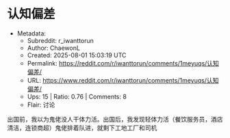 # 认知偏差

- Metadata:
  - Subreddit: r_iwanttorun
  - Author: ChaewonL
  - Created: 2025-08-01 15:03:19 UTC
  - Permalink: https://reddit.com/r/iwanttorun/comments/1meyuqs/认知偏差/
  - URL: https://www.reddit.com/r/iwanttorun/comments/1meyuqs/认知偏差/
  - Ups: 15 | Ratio: 0.76 | Comments: 8
  - Flair: 讨论


出国前，我以为鬼佬没人干体力活。出国后，我发现轻体力活（餐饮服务员，酒店清洁，连锁商超）鬼佬排着队进，就剩下工地工厂和司机

